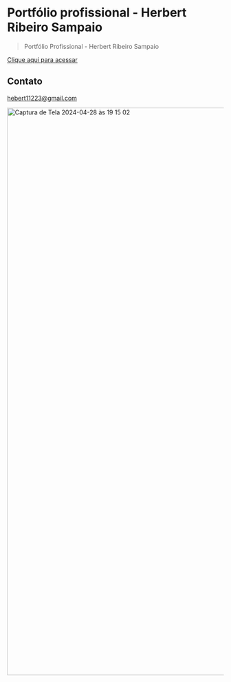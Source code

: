# Portfólio profissional - Herbert Ribeiro Sampaio

> Portfólio Profissional - Herbert Ribeiro Sampaio

[Clique aqui para acessar](https://herbertribeiro19.github.io/portfolio-new/)

## Contato
hebert11223@gmail.com

<img width="1318" alt="Captura de Tela 2024-04-28 às 19 15 02" src="https://github.com/herbertribeiro19/portfolio-new/assets/84207944/468b5621-2044-4168-a15a-f685570c19d6">
